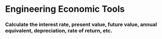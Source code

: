 # Engineering Economic Tools
### Calculate the interest rate, present value, future value, annual equivalent, depreciation, rate of return, etc.
